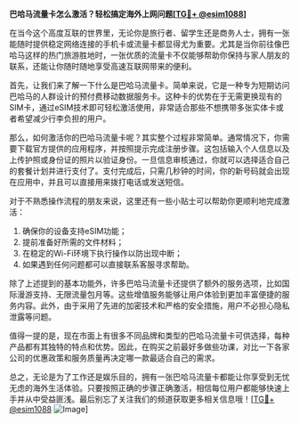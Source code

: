 **巴哈马流量卡怎么激活？轻松搞定海外上网问题[[TG💪+ @esim1088](https://t.me/s/esim1088)]**

在当今这个高度互联的世界里，无论你是旅行者、留学生还是商务人士，拥有一张能随时提供稳定网络连接的手机卡或流量卡都显得尤为重要。尤其是当你前往像巴哈马这样的热门旅游胜地时，一张优质的流量卡不仅能够帮助你保持与家人朋友的联系，还能让你随时随地享受高速互联网带来的便利。

首先，让我们来了解一下什么是巴哈马流量卡。简单来说，它是一种专为短期访问巴哈马的人群设计的预付费移动数据服务卡。这种卡的优势在于无需更换现有的SIM卡，通过eSIM技术即可轻松激活使用，非常适合那些不想携带多张实体卡或者希望减少行李负担的用户。

那么，如何激活你的巴哈马流量卡呢？其实整个过程非常简单。通常情况下，你需要下载官方提供的应用程序，并按照提示完成注册步骤。这包括输入个人信息以及上传护照或身份证的照片以验证身份。一旦信息审核通过，你就可以选择适合自己的套餐计划并进行支付了。支付完成后，只需几秒钟的时间，你的新号码就会出现在应用中，并且可以直接用来拨打电话或发送短信。

对于不熟悉操作流程的朋友来说，这里还有一些小贴士可以帮助你更顺利地完成激活：
1. 确保你的设备支持eSIM功能；
2. 提前准备好所需的文件材料；
3. 在稳定的Wi-Fi环境下执行操作以防出现中断；
4. 如果遇到任何问题都可以直接联系客服寻求帮助。

除了上述提到的基本功能外，许多巴哈马流量卡还提供了额外的服务选项，比如国际漫游支持、无限流量包月等。这些增值服务能够让用户体验到更加丰富便捷的服务内容。此外，由于采用了先进的加密技术和严格的安全措施，用户不必担心隐私泄露等问题。

值得一提的是，现在市面上有很多不同品牌和类型的巴哈马流量卡可供选择，每种产品都有其独特的特点和优势。因此，在购买之前最好多做些功课，对比一下各家公司的优惠政策和服务质量再决定哪一款最适合自己的需求。

总之，无论是为了工作还是娱乐目的，拥有一张巴哈马流量卡都能让你享受到无忧无虑的海外生活体验。只要按照正确的步骤正确激活，相信每位用户都能够快速上手并从中受益匪浅。最后别忘了关注我们的频道获取更多相关信息哦！[[TG💪+ @esim1088](https://t.me/s/esim1088) ![Image](https://i.postimg.cc/4NQfJmqS/Snipaste-2025-05-13-00-14-12.png)]